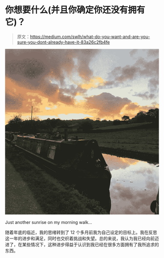 # 你想要什么(并且你确定你还没有拥有它)？

> 原文：<https://medium.com/swlh/what-do-you-want-and-are-you-sure-you-dont-already-have-it-83a26c2fb4fe>

![](img/99da37749e483a761b2e9ce5eb3329aa.png)

Just another sunrise on my morning walk…

随着年底的临近，我的思绪转到了 12 个多月前我为自己设定的目标上。我在反思这一年的进步和满足，同时也交织着挑战和失望。总的来说，我认为我已经向前迈进了，在某些情况下，这种进步得益于认识到我已经在很多方面拥有了我所追求的东西。